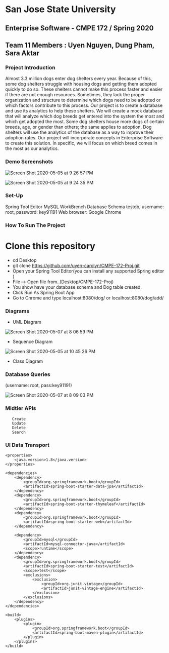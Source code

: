 
# San Jose State University
## Enterprise Software - CMPE 172 / Spring 2020
## Team 11 Members : Uyen Nguyen, Dung Pham, Sara Aktar
### Project Introduction
Almost 3.3 million dogs enter dog shelters every year. Because of this, some dog shelters struggle with housing dogs and getting them adopted quickly to do so. These shelters cannot make this process faster and easier if there are not enough resources. Sometimes, they lack the proper organization and structure to determine which dogs need to be adopted or which factors contribute to this process. Our project is to create a database and use its analytics to help these shelters. We will create a mock database that will analyze which dog breeds get entered into the system the most and which get adopted the most. Some dog shelters house more dogs of certain breeds, age, or gender than others; the same applies to adoption. Dog shelters will use the analytics of the database as a way to improve their adoption rates. Our project will incorporate concepts in Enterprise Software to create this solution. In specific, we will focus on which breed comes in the most as our analytics. 

### Demo Screenshots
![Screen Shot 2020-05-05 at 9 26 57 PM](https://user-images.githubusercontent.com/38672776/81365800-f8673500-909d-11ea-8b17-ace033382273.png)

![Screen Shot 2020-05-05 at 9 24 35 PM](https://user-images.githubusercontent.com/38672776/81365843-1b91e480-909e-11ea-97b2-8a74e16f9c72.png)



### Set-Up
   Spring Tool Editor
   MySQL WorkBrench
   Database Schema testdb, username: root, password: key91191
   Web browser: Google Chrome
### How To Run The Project
# Clone this repository
- cd Desktop
- git clone https://github.com/uyen-carolyn/CMPE-172-Proj.git
- Open your Spring Tool Editor(you can install any supported Spring editor )
- File--> Open file from..(Desktop/CMPE-172-Proj)
- You show have your database schema and Dog table created.
- Click Run As Spring Boot App
- Go to Chrome and type localhost:8080/dog/ or localhost:8080/dog/add/
### Diagrams
* UML Diagram

![Screen Shot 2020-05-07 at 8 06 59 PM](https://user-images.githubusercontent.com/38672776/81365943-614ead00-909e-11ea-9d64-83f3b8643dc7.png)

* Sequence Diagram


![Screen Shot 2020-05-05 at 10 45 26 PM](https://user-images.githubusercontent.com/38672776/81365901-3fedc100-909e-11ea-9ee6-6d522fdd5ffa.png)

* Class Diagram


### Database Queries
(username: root, pass:key91191)

![Screen Shot 2020-05-07 at 8 09 03 PM](https://user-images.githubusercontent.com/38672776/81366069-ab379300-909e-11ea-8511-3bb3b0a30d03.png)

### Midtier APIs
       Create
       Update
       Delete
       Search
### UI Data Transport

	<properties>
		<java.version>1.8</java.version>
	</properties>

	<dependencies>
		<dependency>
			<groupId>org.springframework.boot</groupId>
			<artifactId>spring-boot-starter-data-jpa</artifactId>
		</dependency>
		<dependency>
			<groupId>org.springframework.boot</groupId>
			<artifactId>spring-boot-starter-thymeleaf</artifactId>
		</dependency>
		<dependency>
			<groupId>org.springframework.boot</groupId>
			<artifactId>spring-boot-starter-web</artifactId>
		</dependency>

		<dependency>
			<groupId>mysql</groupId>
			<artifactId>mysql-connector-java</artifactId>
			<scope>runtime</scope>
		</dependency>
		<dependency>
			<groupId>org.springframework.boot</groupId>
			<artifactId>spring-boot-starter-test</artifactId>
			<scope>test</scope>
			<exclusions>
				<exclusion>
					<groupId>org.junit.vintage</groupId>
					<artifactId>junit-vintage-engine</artifactId>
				</exclusion>
			</exclusions>
		</dependency>
	</dependencies>

	<build>
		<plugins>
			<plugin>
				<groupId>org.springframework.boot</groupId>
				<artifactId>spring-boot-maven-plugin</artifactId>
			</plugin>
		</plugins>
	</build>

</project>


